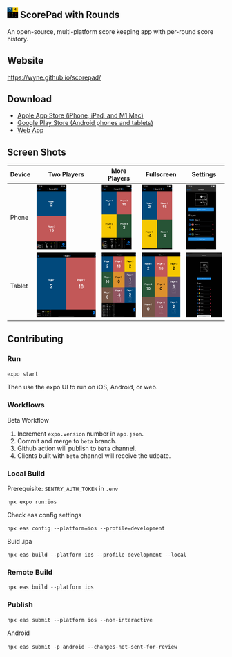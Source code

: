 <img src="assets/icon.png" height="25"> ScorePad with Rounds
---

An open-source, multi-platform score keeping app with per-round score history.

## Website

https://wyne.github.io/scorepad/
## Download

- [Apple App Store (iPhone, iPad, and M1 Mac)](https://apps.apple.com/us/app/scorepad-with-rounds/id1577906063)
- [Google Play Store (Android phones and tablets)](https://play.google.com/store/apps/details?id=com.wyne.scorepad)
- [Web App](https://wyne.github.io/scorepad-app/)

## Screen Shots
| Device | Two Players                                                           | More Players                                                            | Fullscreen                                                                       | Settings                                                                   |
| ------ | --------------------------------------------------------------------- | ----------------------------------------------------------------------- | -------------------------------------------------------------------------------- | -------------------------------------------------------------------------- |
| Phone  | <img src="assets-stores/iphone13pro/home-2-players.png" height="150"> | <img src="assets-stores/iphone13pro/home-4-players.png" height="150">   | <img src="assets-stores/iphone13pro/home-4-players-expanded.png" height="150">   | <img src="assets-stores/iphone13pro/configure-4-players.png" height="150"> |
| Tablet | <img src="assets-stores/ipadpro-11/home-2-players.png" height="150">  | <img src="assets-stores/ipadpro-11/home-many-players.png" height="150"> | <img src="assets-stores/ipadpro-11/home-many-players-expanded.png" height="150"> | <img src="assets-stores/ipadpro-11/configure.png" height="150">            |


## Contributing

### Run

`expo start`

Then use the expo UI to run on iOS, Android, or web.

### Workflows

Beta Workflow

1. Increment `expo.version` number in `app.json`.
2. Commit and merge to `beta` branch.
3. Github action will publish to `beta` channel.
4. Clients built with `beta` channel will receive the udpate.

### Local Build

Prerequisite: `SENTRY_AUTH_TOKEN` in `.env`

```
npx expo run:ios
```

Check eas config settings

```
npx eas config --platform=ios --profile=development
```

Buid .ipa

```
npx eas build --platform ios --profile development --local
```

### Remote Build

```
npx eas build --platform ios
```

### Publish

```
npx eas submit --platform ios --non-interactive
```

Android

```npx eas submit -p android --changes-not-sent-for-review```
